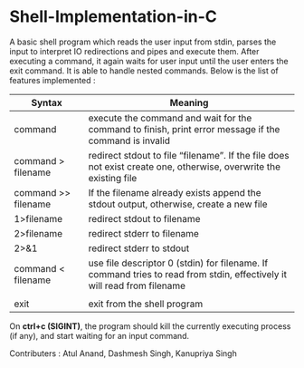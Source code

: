 # Shell-Implementation-in-C
A basic shell program which reads the user input from stdin, parses the input to interpret IO redirections and pipes and execute them. After executing a command, it again waits for user input until the user enters the exit command. It is able to handle nested commands. Below is the list of features implemented : 

| Syntax  | Meaning |
| - | - |
| command  | execute the command and wait for the command to finish, print error message if the command is invalid  |
| command > filename  | redirect stdout to file “filename”. If the file does not exist create one, otherwise, overwrite the existing file  |
| command >> filename  | If the filename already exists append the stdout output, otherwise, create a new file  |
| 1>filename  | redirect stdout to filename  |
| 2>filename  | redirect stderr to filename  |
| 2>&1 | redirect stderr to stdout |
| command < filename | use file descriptor 0 (stdin) for filename. If command tries to read from stdin, effectively it will read from filename |
| | | pipe command  |
| exit  | exit from the shell program  |

On **ctrl+c (SIGINT)**, the program should kill the currently executing process (if any), and start waiting for an input command.

Contributers :  Atul Anand, Dashmesh Singh, Kanupriya Singh

